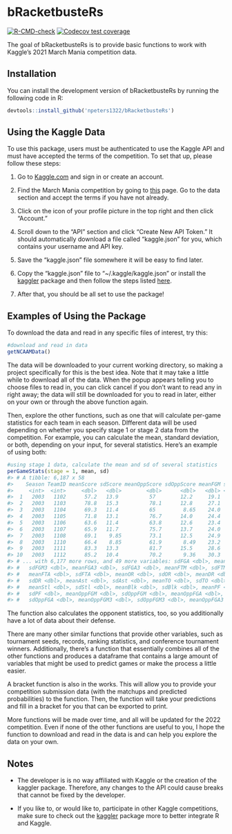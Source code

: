 
<!-- README.md is generated from README.Rmd. Please edit that file -->

# bRacketbusteRs

<!-- badges: start -->

[![R-CMD-check](https://github.com/npeters1322/bRacketbusteRs/workflows/R-CMD-check/badge.svg)](https://github.com/npeters1322/bRacketbusteRs/actions)
[![Codecov test
coverage](https://codecov.io/gh/npeters1322/bRacketbusteRs/branch/master/graph/badge.svg)](https://app.codecov.io/gh/npeters1322/bRacketbusteRs?branch=master)
<!-- badges: end -->

The goal of bRacketbusteRs is to provide basic functions to work with
Kaggle’s 2021 March Mania competition data.

## Installation

You can install the development version of bRacketbusteRs by running the
following code in R:

``` r
devtools::install_github('npeters1322/bRacketbusteRs')
```

## Using the Kaggle Data

To use this package, users must be authenticated to use the Kaggle API
and must have accepted the terms of the competition. To set that up,
please follow these steps:

1.  Go to [Kaggle.com](https://www.kaggle.com/) and sign in or create an
    account.

2.  Find the March Mania competition by going to
    [this](https://www.kaggle.com/c/ncaam-march-mania-2021) page. Go to
    the data section and accept the terms if you have not already.

3.  Click on the icon of your profile picture in the top right and then
    click “Account.”

4.  Scroll down to the “API” section and click “Create New API Token.”
    It should automatically download a file called “kaggle.json” for
    you, which contains your username and API key.

5.  Save the “kaggle.json” file somewhere it will be easy to find later.

6.  Copy the “kaggle.json” file to “\~/.kaggle/kaggle.json” or install
    the [kaggler](https://github.com/KoderKow/kaggler) package and then
    follow the steps listed
    [here](https://koderkow.github.io/kaggler/articles/kaggler.html).

7.  After that, you should be all set to use the package!

## Examples of Using the Package

To download the data and read in any specific files of interest, try
this:

``` r
#download and read in data
getNCAAMData()
```

The data will be downloaded to your current working directory, so making
a project specifically for this is the best idea. Note that it may take
a little while to download all of the data. When the popup appears
telling you to choose files to read in, you can click cancel if you
don’t want to read any in right away; the data will still be downloaded
for you to read in later, either on your own or through the above
function again.

Then, explore the other functions, such as one that will calculate
per-game statistics for each team in each season. DIfferent data will be
used depending on whether you specify stage 1 or stage 2 data from the
competition. For example, you can calculate the mean, standard
deviation, or both, depending on your input, for several statistics.
Here’s an example of using both:

``` r
#using stage 1 data, calculate the mean and sd of several statistics
perGameStats(stage = 1, mean, sd)
#> # A tibble: 6,187 x 58
#>    Season TeamID meanScore sdScore meanOppScore sdOppScore meanFGM sdFGM meanFGA
#>     <int>  <int>     <dbl>   <dbl>        <dbl>      <dbl>   <dbl> <dbl>   <dbl>
#>  1   2003   1102      57.2   13.9          57        12.2     19.1  4.40    39.8
#>  2   2003   1103      78.8   15.3          78.1      12.8     27.1  5.07    55.9
#>  3   2003   1104      69.3   11.4          65         8.65    24.0  4.98    57.2
#>  4   2003   1105      71.8   13.1          76.7      14.0     24.4  4.73    61.6
#>  5   2003   1106      63.6   11.4          63.8      12.6     23.4  4.43    55.3
#>  6   2003   1107      65.9   11.7          75.7      13.7     24.0  4.17    57.5
#>  7   2003   1108      69.1    9.85         73.1      12.5     24.9  3.36    58.7
#>  8   2003   1110      66.4    8.85         61.9       8.49    23.2  3.92    53.5
#>  9   2003   1111      83.3   13.3          81.7      15.5     28.6  4.77    64.5
#> 10   2003   1112      85.2   10.4          70.2       9.36    30.3  3.94    65.7
#> # ... with 6,177 more rows, and 49 more variables: sdFGA <dbl>, meanFGM3 <dbl>,
#> #   sdFGM3 <dbl>, meanFGA3 <dbl>, sdFGA3 <dbl>, meanFTM <dbl>, sdFTM <dbl>,
#> #   meanFTA <dbl>, sdFTA <dbl>, meanOR <dbl>, sdOR <dbl>, meanDR <dbl>,
#> #   sdDR <dbl>, meanAst <dbl>, sdAst <dbl>, meanTO <dbl>, sdTO <dbl>,
#> #   meanStl <dbl>, sdStl <dbl>, meanBlk <dbl>, sdBlk <dbl>, meanPF <dbl>,
#> #   sdPF <dbl>, meanOppFGM <dbl>, sdOppFGM <dbl>, meanOppFGA <dbl>,
#> #   sdOppFGA <dbl>, meanOppFGM3 <dbl>, sdOppFGM3 <dbl>, meanOppFGA3 <dbl>, ...
```

The function also calculates the opponent statistics, too, so you
additionally have a lot of data about their defense.

There are many other similar functions that provide other variables,
such as tournament seeds, records, ranking statistics, and conference
tournament winners. Additionally, there’s a function that essentially
combines all of the other functions and produces a dataframe that
contains a large amount of variables that might be used to predict games
or make the process a little easier.

A bracket function is also in the works. This will allow you to provide
your competition submission data (with the matchups and predicted
probabilities) to the function. Then, the function will take your
predictions and fill in a bracket for you that can be exported to print.

More functions will be made over time, and all will be updated for the
2022 competition. Even if none of the other functions are useful to you,
I hope the function to download and read in the data is and can help you
explore the data on your own.

## Notes

-   The developer is is no way affiliated with Kaggle or the creation of
    the kaggler package. Therefore, any changes to the API could cause
    breaks that cannot be fixed by the developer.

-   If you like to, or would like to, participate in other Kaggle
    competitions, make sure to check out the
    [kaggler](https://github.com/KoderKow/kaggler) package more to
    better integrate R and Kaggle.
